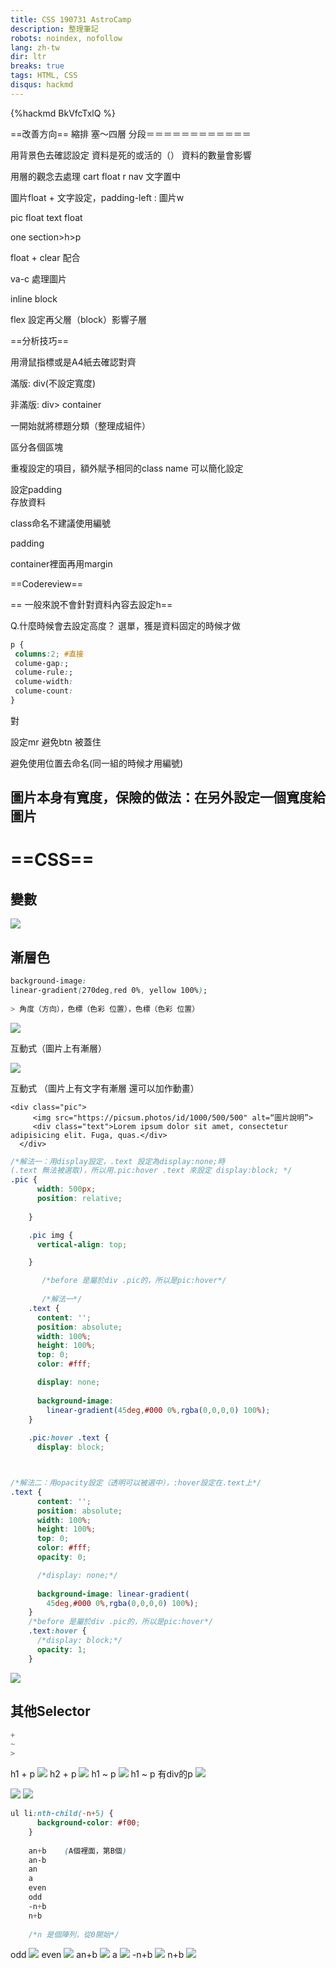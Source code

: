 ```yaml
---
title: CSS 190731 AstroCamp 
description: 整理筆記
robots: noindex, nofollow
lang: zh-tw
dir: ltr
breaks: true
tags: HTML, CSS
disqus: hackmd
---
```

{%hackmd BkVfcTxlQ %}

==改善方向==
縮排
塞～四層
分段＝＝＝＝＝＝＝＝＝＝＝＝

用背景色去確認設定
資料是死的或活的（）
資料的數量會影響


用層的觀念去處理
cart float r
nav 文字置中

圖片float + 文字設定，padding-left : 圖片w

pic float text float

one 
  section>h>p
  
  float + clear 配合
  
  va-c 處理圖片
  
 inline block 
 
 flex 設定再父層（block）影響子層
 
 ==分析技巧==
 
 用滑鼠指標或是A4紙去確認對齊
 
 滿版:    div(不設定寬度)
 
 非滿版:    div> container
 
 一開始就將標題分類（整理成組件）
 
 區分各個區塊
  
  
  重複設定的項目，額外賦予相同的class name
    可以簡化設定
  <div class= "section about">設定padding
      <div class="container" > 
         存放資料
      </div>        
  
  </div>
  
  class命名不建議使用編號
  
  padding 
  
  container裡面再用margin 
  
  ==Codereview==
  
==  一般來說不會針對資料內容去設定h==

Q.什麼時候會去設定高度？
選單，獲是資料固定的時候才做
  
```css
p {
 columns:2; #直接
 colume-gap:;
 colume-rule:;
 colume-width:
 colume-count:
}

```
<p>    </p> <btn>    </btn>

對<p> 設定mr 避免btn 被蓋住

避免使用位置去命名(同一組的時候才用編號)

圖片本身有寬度，保險的做法：在另外設定一個寬度給圖片
---

# ==CSS==

## 變數

![](https://i.imgur.com/4FCfygE.png)

## 漸層色
```css
background-image: 
linear-gradient(270deg,red 0%, yellow 100%);
 
> 角度（方向），色標（色彩 位置），色標（色彩 位置）
```
![](https://i.imgur.com/FgR0jUB.jpg)

互動式（圖片上有漸層）

![](https://i.imgur.com/1icICbh.jpg)

互動式 （圖片上有文字有漸層 還可以加作動畫）

```htmlmixed=
<div class="pic">
     <img src="https://picsum.photos/id/1000/500/500" alt=“圖片說明”>
     <div class="text">Lorem ipsum dolor sit amet, consectetur adipisicing elit. Fuga, quas.</div> 
  </div>
```
```css
/*解法一：用display設定，.text 設定為display:none;時
(.text 無法被選取)，所以用.pic:hover .text 來設定 display:block; */
.pic {
      width: 500px;
      position: relative;
      
    }

    .pic img {
      vertical-align: top;

    }

       /*before 是屬於div .pic的，所以是pic:hover*/
       
       /*解法一*/
    .text {
      content: '';
      position: absolute;
      width: 100%;
      height: 100%;
      top: 0;
      color: #fff;

      display: none;
      
      background-image: 
        linear-gradient(45deg,#000 0%,rgba(0,0,0,0) 100%);
    }
 
    .pic:hover .text {
      display: block;
```
```css


/*解法二：用opacity設定（透明可以被選中），:hover設定在.text上*/
.text {
      content: '';
      position: absolute;
      width: 100%;
      height: 100%;
      top: 0;
      color: #fff;
      opacity: 0;

      /*display: none;*/
      
      background-image: linear-gradient(
        45deg,#000 0%,rgba(0,0,0,0) 100%);
    }
    /*before 是屬於div .pic的，所以是pic:hover*/
    .text:hover {
      /*display: block;*/
      opacity: 1;
    }
```
![](https://i.imgur.com/z7Hj03b.jpg)

##  其他Selector
```css
+ 
~ 
> 
```
h1 + p
![](https://i.imgur.com/qrkXSrm.png)
h2 + p
![](https://i.imgur.com/YkWD4VE.png)
h1 ~ p
![](https://i.imgur.com/KLBxX7t.png)
h1 ~ p 有div的p
![](https://i.imgur.com/66zwAvW.png)

![](https://i.imgur.com/q4646Qj.jpg)
![](https://i.imgur.com/odLsgDm.jpg)

```css
ul li:nth-child(-n+5) {
      background-color: #f00;
    }
    
    an+b    (A個裡面，第B個)
    an-b
    an
    a
    even
    odd
    -n+b
    n+b
    
    /*n 是個陣列，從0開始*/

```
odd
![](https://i.imgur.com/qqwrpZp.png)
even
![](https://i.imgur.com/RHGEKb7.png)
an+b
![](https://i.imgur.com/NEWe3oL.png)
a
![](https://i.imgur.com/0zArjEV.png)
-n+b
![](https://i.imgur.com/rJ4FMVt.png)
n+b
![](https://i.imgur.com/sJGCKif.png)







